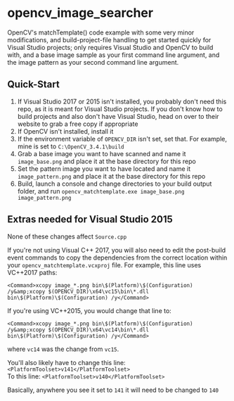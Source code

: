 # opencv_image_searcher  

OpenCV's matchTemplate() code example with some very minor modifications, and build-project-file handling to get started quickly for Visual Studio projects; only requires Visual Studio and OpenCV to build with, and a base image sample as your first command line argument, and the image pattern as your second command line argument. 

## Quick-Start  
1. If Visual Studio 2017 or 2015 isn't installed, you probably don't need this repo, as it is meant for Visual Studio projects. If you don't know how to build projects and also don't have Visual Studio, head on over to their website to grab a free copy if appropriate  
2. If OpenCV isn't installed, install it  
3. If the environment variable of `OPENCV_DIR` isn't set, set that. For example, mine is set to `C:\OpenCV_3.4.1\build`  
4. Grab a base image you want to have scanned and name it `image_base.png` and place it at the base directory for this repo  
5. Set the pattern image you want to have located and name it `image_pattern.png` and place it at the base directory for this repo  
6. Build, launch a console and change directories to your build output folder, and run `opencv_matchtemplate.exe image_base.png image_pattern.png`  

## Extras needed for Visual Studio 2015  
 
None of these changes affect `Source.cpp`  

If you're not using Visual C++ 2017, you will also need to edit the post-build event commands to copy the dependencies from the correct location within your `opencv_matchtemplate.vcxproj` file. For example, this line uses VC++2017 paths: 

`<Command>xcopy image_*.png bin\$(Platform)\$(Configuration) /y&amp;xcopy $(OPENCV_DIR)\x64\vc15\bin\*.dll bin\$(Platform)\$(Configuration) /y</Command>` 

If you're using VC++2015, you would change that line to: 

`<Command>xcopy image_*.png bin\$(Platform)\$(Configuration) /y&amp;xcopy $(OPENCV_DIR)\x64\vc14\bin\*.dll bin\$(Platform)\$(Configuration) /y</Command>` 

where `vc14` was the change from `vc15`.

You'll also likely have to change this line: `<PlatformToolset>v141</PlatformToolset>`  
To this line: `<PlatformToolset>v140</PlatformToolset>`

Basically, anywhere you see it set to `141` it will need to be changed to `140`  
